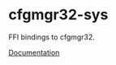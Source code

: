 # cfgmgr32-sys #
FFI bindings to cfgmgr32.

[Documentation](https://retep998.github.io/doc/cfgmgr32-sys/)
